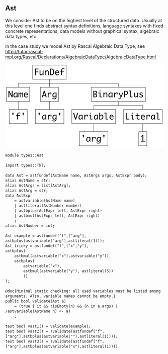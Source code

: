 ## Ast

We consider Ast to be on the highest level of the structured data.
Usually at this level one finds abstract syntax definitions, language syntaxes
with fixed concrete representations, data models without graphical syntax,
algebraic data types, etc.

In the case study we model Ast by Rascal Algebraic Data Type, see
http://tutor.rascal-mpl.org/Rascal/Declarations/AlgebraicDataType/AlgebraicDataType.html

![Example](https://github.com/grammarware/bx-parsing/raw/master/img/Ast.png)

```
module types::Ast

import types::Tkl;

data Ast = astfundef(AstName name, AstArgs args, AstExpr body);
alias AstName = str;
alias AstArgs = list[AstArg];
alias AstArg = str;
data AstExpr
	= astvariable(AstName name)
	| astliteral(AstNumber number)
	| astbplus(AstExpr left, AstExpr right)
	| astbmul(AstExpr left, AstExpr right)
	;
alias AstNumber = int;

Ast example = astfundef("f",["arg"], astbplus(astvariable("arg"),astliteral(1)));
Ast tricky = astfundef("f",["x","y"], 
astbplus(
	astbmul(astvariable("x"),astvariable("y")),
	astbplus(
		astvariable("x"),
		astbmul(astvariable("y"), astliteral(5))
		))
);

@doc{Minimal static checking: all used variables must be listed among arguments. Also, variable names cannot be empty.}
public bool validate(Ast a)
	= (true | it && !isEmpty(n) && (n in a.args) | /astvariable(AstName n) <- a)
	;

test bool vast1() = validate(example);
test bool vast2() = !validate(astfundef("f",["arg"],astbplus(astvariable(""),astliteral(1))));
test bool vast3() = !validate(astfundef("f",["arg"],astbplus(astvariable("x"),astliteral(1))));
```

